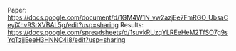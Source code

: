 Paper: https://docs.google.com/document/d/1GM4W1N_vw2azjEe7FmRGO_UbsaCeyjXhv9SrXVBAL5g/edit?usp=sharing
Results: https://docs.google.com/spreadsheets/d/1suvkRUzqYLREeHeM2TfSO7g9sYqTzjjEeeH3HNNC4i8/edit?usp=sharing
